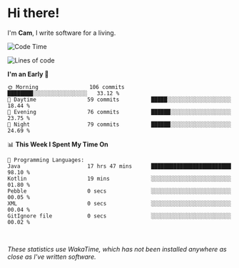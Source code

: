 # Hi there!
I'm **Cam**, I write software for a living.

<!--START_SECTION:waka-->
![Code Time](http://img.shields.io/badge/Code%20Time-286%20hrs%2057%20mins-blue)

![Lines of code](https://img.shields.io/badge/From%20Hello%20World%20I%27ve%20Written-92.7%20thousand%20lines%20of%20code-blue)

**I'm an Early 🐤** 

```text
🌞 Morning                106 commits         ████████░░░░░░░░░░░░░░░░░   33.12 % 
🌆 Daytime                59 commits          █████░░░░░░░░░░░░░░░░░░░░   18.44 % 
🌃 Evening                76 commits          ██████░░░░░░░░░░░░░░░░░░░   23.75 % 
🌙 Night                  79 commits          ██████░░░░░░░░░░░░░░░░░░░   24.69 % 
```


📊 **This Week I Spent My Time On** 

```text
💬 Programming Languages: 
Java                     17 hrs 47 mins      █████████████████████████   98.10 % 
Kotlin                   19 mins             ░░░░░░░░░░░░░░░░░░░░░░░░░   01.80 % 
Pebble                   0 secs              ░░░░░░░░░░░░░░░░░░░░░░░░░   00.05 % 
XML                      0 secs              ░░░░░░░░░░░░░░░░░░░░░░░░░   00.04 % 
GitIgnore file           0 secs              ░░░░░░░░░░░░░░░░░░░░░░░░░   00.02 % 
```


<!--END_SECTION:waka-->

<br>

_These statistics use WakaTime, which has not been installed anywhere as close as I've written software._

